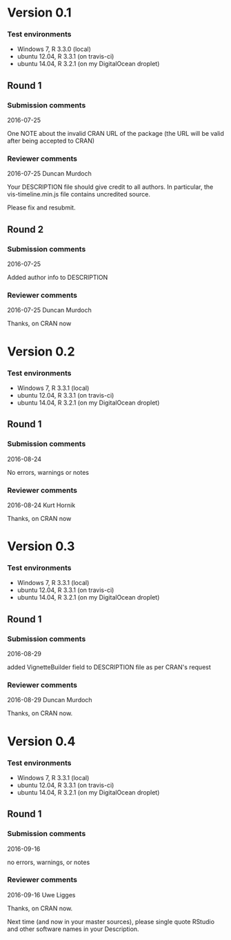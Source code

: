# Version 0.1

### Test environments

* Windows 7, R 3.3.0 (local)
* ubuntu 12.04, R 3.3.1 (on travis-ci)
* ubuntu 14.04, R 3.2.1 (on my DigitalOcean droplet)

## Round 1

### Submission comments

2016-07-25

One NOTE about the invalid CRAN URL of the package (the URL will be valid after being accepted to CRAN)

### Reviewer comments

2016-07-25 Duncan Murdoch

Your DESCRIPTION file should give credit to all authors.  In particular, the vis-timeline.min.js file contains uncredited source.

Please fix and resubmit.

## Round 2

### Submission comments

2016-07-25

Added author info to DESCRIPTION

### Reviewer comments

2016-07-25 Duncan Murdoch

Thanks, on CRAN now


# Version 0.2

### Test environments

* Windows 7, R 3.3.1 (local)
* ubuntu 12.04, R 3.3.1 (on travis-ci)
* ubuntu 14.04, R 3.2.1 (on my DigitalOcean droplet)

## Round 1

### Submission comments

2016-08-24

No errors, warnings or notes

### Reviewer comments

2016-08-24 Kurt Hornik

Thanks, on CRAN now

# Version 0.3

### Test environments

* Windows 7, R 3.3.1 (local)
* ubuntu 12.04, R 3.3.1 (on travis-ci)
* ubuntu 14.04, R 3.2.1 (on my DigitalOcean droplet)

## Round 1

### Submission comments

2016-08-29

added VignetteBuilder field to DESCRIPTION file as per CRAN's request

### Reviewer comments

2016-08-29 Duncan Murdoch

Thanks, on CRAN now.

# Version 0.4

### Test environments

* Windows 7, R 3.3.1 (local)
* ubuntu 12.04, R 3.3.1 (on travis-ci)
* ubuntu 14.04, R 3.2.1 (on my DigitalOcean droplet)

## Round 1

### Submission comments

2016-09-16

no errors, warnings, or notes

### Reviewer comments

2016-09-16 Uwe Ligges

Thanks, on CRAN now.

Next time (and now in your master sources), please single quote RStudio and other software names in your Description.
